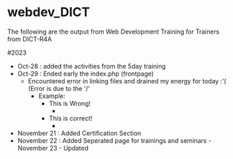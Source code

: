 # webdev_DICT
The following are the output from Web Development Training for Trainers from DICT-R4A

#2023
- Oct-28 : added the activities from the 5day training
- Oct-29 : Ended early the index.php (frontpage)
	* Encountered error in linking files and drained my energy for today :'( (Error is due to the '/'
		+ Example:
			* This is Wrong!
				+ <script src="/bs/dist/js/bootstrap.min.js"></script>
			+ This is correct!
				+ <script src="bs/dist/js/bootstrap.min.js"></script>
- November 21 : Added Certification Section
- November 22 : Added Seperated page for trainings and seminars
-   N o v e m b e r   2 3   -   U p d a t e d  
 
